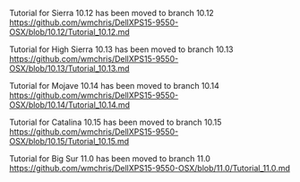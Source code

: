 Tutorial for Sierra 10.12 has been moved to branch 10.12  
https://github.com/wmchris/DellXPS15-9550-OSX/blob/10.12/Tutorial_10.12.md  

Tutorial for High Sierra 10.13 has been moved to branch 10.13  
https://github.com/wmchris/DellXPS15-9550-OSX/blob/10.13/Tutorial_10.13.md  

Tutorial for Mojave 10.14 has been moved to branch 10.14  
https://github.com/wmchris/DellXPS15-9550-OSX/blob/10.14/Tutorial_10.14.md  

Tutorial for Catalina 10.15 has been moved to branch 10.15  
https://github.com/wmchris/DellXPS15-9550-OSX/blob/10.15/Tutorial_10.15.md  

Tutorial for Big Sur 11.0 has been moved to branch 11.0 
https://github.com/wmchris/DellXPS15-9550-OSX/blob/11.0/Tutorial_11.0.md  
